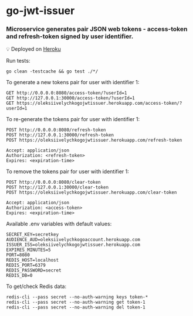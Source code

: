 # go-jwt-issuer

### Microservice generates pair JSON web tokens - access-token and refresh-token signed by user identifier.

💡 Deployed on <a href="https://oleksiivelychkogojwtissuer.herokuapp.com/access-token/?userId=1">Heroku</a>

Run tests:
```
go clean -testcache && go test ./*/
```

To generate a new tokens pair for user with identifier 1:
```
GET http://0.0.0.0:8080/access-token/?userId=1
GET http://127.0.0.1:30000/access-token/?userId=1
GET https://oleksiivelychkogojwtissuer.herokuapp.com/access-token/?userId=1
```

To re-generate the tokens pair for user with identifier 1:
```
POST http://0.0.0.0:8080/refresh-token
POST http://127.0.0.1:30000/refresh-token
POST https://oleksiivelychkogojwtissuer.herokuapp.com/refresh-token

Accept: application/json
Authorization: <refresh-token>
Expires: <expiration-time>
```

To remove the tokens pair for user with identifier 1:
```
POST http://0.0.0.0:8080/clear-token
POST http://127.0.0.1:30000/clear-token
POST https://oleksiivelychkogojwtissuer.herokuapp.com/clear-token

Accept: application/json
Authorization: <access-token>
Expires: <expiration-time>
```

Available .env variables with default values:
```
SECRET_KEY=secretkey
AUDIENCE_AUD=oleksiivelychkogoaccount.herokuapp.com
ISSUER_ISS=oleksiivelychkogojwtissuer.herokuapp.com
EXPIRES_MINUTES=5
PORT=8080
REDIS_HOST=localhost
REDIS_PORT=6379
REDIS_PASSWORD=secret
REDIS_DB=0
```

To get/check Redis data:
```
redis-cli --pass secret --no-auth-warning keys token-*
redis-cli --pass secret --no-auth-warning get token-1
redis-cli --pass secret --no-auth-warning del token-1
```
